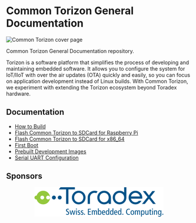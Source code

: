 # Common Torizon General Documentation

![Common Torizon cover page](https://github.com/commontorizon/Documentation/raw/main/assets/img/commonTorizonCore800.png?raw=true)

Common Torizon General Documentation repository.

Torizon is a software platform that simplifies the process of developing and maintaining embedded software. It allows you to configure the system for IoT/IIoT with over the air updates (OTA) quickly and easily, so you can focus on application development instead of Linux builds. With Common Torizon, we experiment with extending the Torizon ecosystem beyond Toradex hardware.

## Documentation

- [How to Build](./BUILDING.md)
- [Flash Common Torizon to SDCard for Raspberry Pi](./FLASH-RPI.md)
- [Flash Common Torizon to SDCard for x86_64](./FLASH-X86.md)
- [First Boot](./FIRST-BOOT.md)
- [Prebuilt Development Images](./PRE-BUILT-DEV.md)
- [Serial UART Configuration](UART-PINS.md)

## Sponsors

<p align="center">
  <img src="/assets/img/toradexLogo.png" alt="TorizonCore Builder Logo">
</p>
